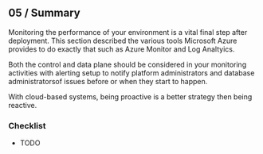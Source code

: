## 05 / Summary

Monitoring the performance of your environment is a vital final step after deployment.  This section described the various tools Microsoft Azure provides to do exactly that such as Azure Monitor and Log Analtyics.

Both the control and data plane should be considered in your monitoring activities with alerting setup to notify platform administrators and database administratorsof issues before or when they start to happen.

With cloud-based systems, being proactive is a better strategy then being reactive.

### Checklist

- TODO